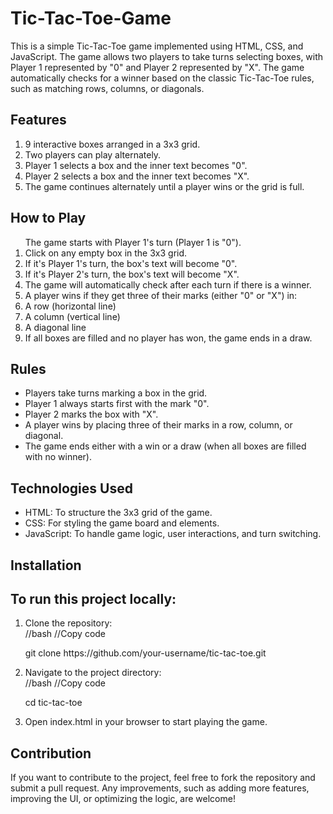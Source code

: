 # Tic-Tac-Toe-Game

This is a simple Tic-Tac-Toe game implemented using HTML, CSS, and JavaScript. The game allows two players to take turns selecting boxes, with Player 1 represented by "0" and Player 2 represented by "X". The game automatically checks for a winner based on the classic Tic-Tac-Toe rules, such as matching rows, columns, or diagonals.

<h2>Features</h2>
<ol>
<li>9 interactive boxes arranged in a 3x3 grid.</li>
<li>Two players can play alternately.</li>
<li>Player 1 selects a box and the inner text becomes "0".</li>
<li>Player 2 selects a box and the inner text becomes "X".</li>
<li>The game continues alternately until a player wins or the grid is full.</li>
</ol>
<h2>How to Play</h2>
<ol>
The game starts with Player 1's turn (Player 1 is "0").
<li>Click on any empty box in the 3x3 grid.</li>
<li>If it's Player 1's turn, the box's text will become "0".</li>
<li>If it's Player 2's turn, the box's text will become "X".</li>
<li>The game will automatically check after each turn if there is a winner.</li>
<li>A player wins if they get three of their marks (either "0" or "X") in:</li>
<li>A row (horizontal line)</li>
<li>A column (vertical line)</li>
<li>A diagonal line</li>
<li>If all boxes are filled and no player has won, the game ends in a draw.</li>
</ol>
<h2>Rules</h2>
<ul>
<li>Players take turns marking a box in the grid.</li>
<li>Player 1 always starts first with the mark "0".</li>
<li>Player 2 marks the box with "X".</li>
<li>A player wins by placing three of their marks in a row, column, or diagonal.</li>
<li>The game ends either with a win or a draw (when all boxes are filled with no winner).</li>
</ul>
<h2>Technologies Used</h2>
<ul>
<li>HTML: To structure the 3x3 grid of the game.</li>
<li>CSS: For styling the game board and elements.</li>
<li>JavaScript: To handle game logic, user interactions, and turn switching.</li>
</ul>
<h2>Installation</h2>

<h2>To run this project locally:</h2>
<ol>
<li>Clone the repository:</li>
//bash
//Copy code
<p>git clone https://github.com/your-username/tic-tac-toe.git</p>
<li>Navigate to the project directory:</li>
//bash
//Copy code
<p>cd tic-tac-toe</p>
<li>Open index.html in your browser to start playing the game.</li>
</ol>

<h2>Contribution</h2>
If you want to contribute to the project, feel free to fork the repository and submit a pull request. Any improvements, such as adding more features, improving the UI, or optimizing the logic, are welcome!

